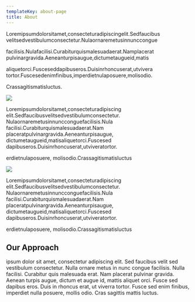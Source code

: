 ```yaml
---
templateKey: about-page
title: About
---
```

Loremipsumdolorsitamet,consecteturadipiscingelit.Sedfaucibus velitsedvestibulumconsectetur.Nulaornaremetusinnunccongue

facilisis.Nulafacilisi.Curabiturquismalesuadaerat.Namplacerat pulvinargravida.Aeneanturpisaugue,dictumetaugueid,matis

aliquetorci.Fusceseddapibuseros.Duisinrhoncuserat,utvivera tortor.Fuscesedenimfinibus,imperdietnulaposuere,molisodio.

Crassagitismatisluctus.

![](/img/tom-ambeau-headshot.jpg)

Loremipsumdolorsitamet,consecteturadipiscing elit.Sedfaucibusvelitsedvestibulumconsectetur. Nulaornaremetusinnuncconguefacilisis.Nula facilisi.Curabiturquismalesuadaerat.Nam placeratpulvinargravida.Aeneanturpisaugue, dictumetaugueid,matisaliquetorci.Fuscesed dapibuseros.Duisinrhoncuserat,utviveratortor.

 erdietnulaposuere, molisodio.Crassagitismatisluctus

![](/img/shannon-ambeau-headshot.jpg)

Loremipsumdolorsitamet,consecteturadipiscing elit.Sedfaucibusvelitsedvestibulumconsectetur. Nulaornaremetusinnuncconguefacilisis.Nula facilisi.Curabiturquismalesuadaerat.Nam placeratpulvinargravida.Aeneanturpisaugue, dictumetaugueid,matisaliquetorci.Fuscesed dapibuseros.Duisinrhoncuserat,utviveratortor. 

erdietnulaposuere, molisodio.Crassagitismatisluctus



## Our Approach

ipsum dolor sit amet, consectetur adipiscing elit. Sed faucibus velit sed vestibulum consectetur. Nulla ornare metus in nunc congue facilisis. Nulla facilisi. Curabitur quis malesuada erat. Nam placerat pulvinar gravida. Aenean turpis augue, dictum et augue id, mattis aliquet orci. Fusce sed dapibus eros. Duis in rhoncus erat, ut viverra tortor. Fusce sed enim finibus, imperdiet nulla posuere, mollis odio. Cras sagittis mattis luctus.
